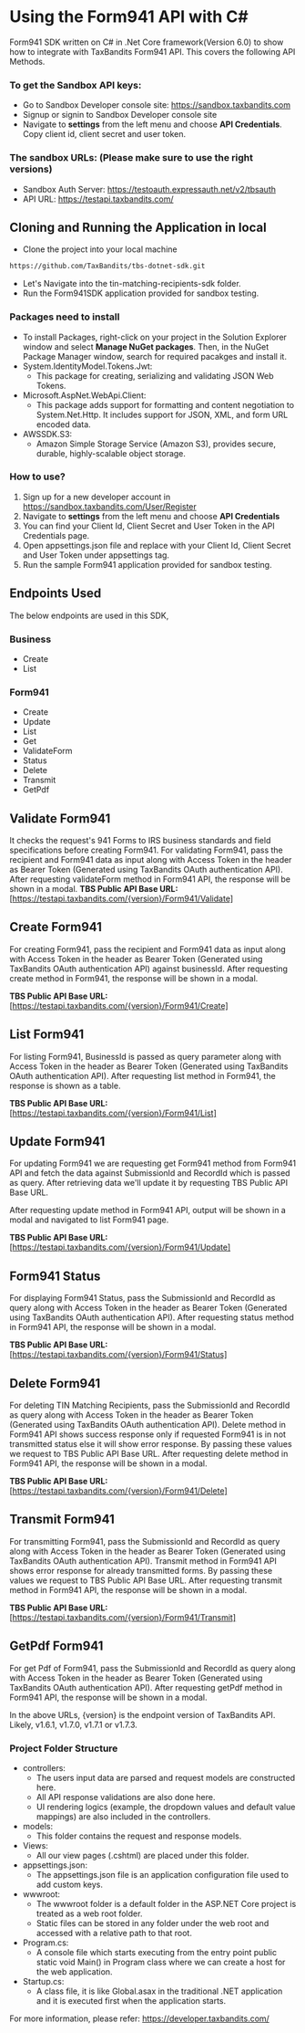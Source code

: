 # Using the Form941 API with C#
Form941 SDK written on C# in .Net Core framework(Version 6.0) to show how to integrate with TaxBandits Form941 API. This covers the following API Methods.
### To get the Sandbox API keys:
- Go to Sandbox Developer console site: https://sandbox.taxbandits.com
- Signup or signin to Sandbox Developer console site
- Navigate to **settings** from the left menu and choose **API Credentials**. Copy client id, client secret and user token. 
### The sandbox URLs: (Please make sure to use the right versions)
- Sandbox Auth Server: https://testoauth.expressauth.net/v2/tbsauth 
- API URL: https://testapi.taxbandits.com/
## Cloning and Running the Application in local
- Clone the project into your local machine 
```bash
https://github.com/TaxBandits/tbs-dotnet-sdk.git
```
- Let's Navigate into the tin-matching-recipients-sdk folder.
- Run the Form941SDK application provided for sandbox testing.
### Packages need to install
- To install Packages, right-click on your project in the Solution Explorer window and select **Manage NuGet packages**. Then, in the NuGet Package Manager window, search for required pacakges and install it.  
- System.IdentityModel.Tokens.Jwt:
	- This package for creating, serializing and validating JSON Web Tokens.
- Microsoft.AspNet.WebApi.Client:
	- This package adds support for formatting and content negotiation to System.Net.Http. It includes support for JSON, XML, and form URL encoded data.
- AWSSDK.S3:
	- Amazon Simple Storage Service (Amazon S3), provides secure, durable, highly-scalable object storage.  
### How to use?
1. Sign up for a new developer account in https://sandbox.taxbandits.com/User/Register
2. Navigate to **settings** from the left menu and choose **API Credentials**
3. You can find your Client Id, Client Secret and User Token in the API Credentials page.
4. Open appsettings.json file and replace with your Client Id, Client Secret and User Token under appsettings tag.
5. Run the sample Form941 application provided for sandbox testing.

## Endpoints Used
The below endpoints are used in this SDK,
### Business
- Create 
- List
### Form941
- Create 
- Update
- List
- Get
- ValidateForm
- Status
- Delete
- Transmit
- GetPdf

## Validate Form941
It checks the request's 941 Forms to IRS business standards and field specifications before creating Form941. For validating Form941, pass the recipient and Form941 data as input along with Access Token in the header as Bearer Token (Generated using TaxBandits OAuth authentication API). After requesting validateForm method in Form941 API, the response will be shown in a modal.
**TBS Public API Base URL:** [https://testapi.taxbandits.com/{version}/Form941/Validate]

## Create Form941
For creating Form941, pass the recipient and Form941 data as input along with Access Token in the header as Bearer Token (Generated using TaxBandits OAuth authentication API) against businessId. After requesting create method in Form941, the response will be shown in a modal.

**TBS Public API Base URL:** [https://testapi.taxbandits.com/{version}/Form941/Create]

## List Form941
For listing Form941, BusinessId is passed as query parameter along with Access Token in the header as Bearer Token (Generated using TaxBandits OAuth authentication API).
After requesting list method in Form941, the response is shown as a table.

**TBS Public API Base URL:** [https://testapi.taxbandits.com/{version}/Form941/List]

## Update Form941
For updating Form941 we are requesting get Form941 method from Form941 API and fetch the data against SubmissionId and RecordId which is passed as query. After retrieving data we'll update it by requesting TBS Public API Base URL.

After requesting update method in Form941 API, output will be shown in a modal and navigated to list Form941 page.

**TBS Public API Base URL:** [https://testapi.taxbandits.com/{version}/Form941/Update]

## Form941 Status
For displaying Form941 Status, pass the SubmissionId and RecordId as query along with Access Token in the header as Bearer Token (Generated using TaxBandits OAuth authentication API). 
After requesting status method in Form941 API, the response will be shown in a modal.

**TBS Public API Base URL:** [https://testapi.taxbandits.com/{version}/Form941/Status]

## Delete Form941
For deleting TIN Matching Recipients, pass the SubmissionId and RecordId as query along with Access Token in the header as Bearer Token (Generated using TaxBandits OAuth authentication API). Delete method in Form941 API shows success response only if requested Form941 is in not transmitted status else it will show error response. By passing these values we request to TBS Public API Base URL. 
After requesting delete method in Form941 API, the response will be shown in a modal.

**TBS Public API Base URL:** [https://testapi.taxbandits.com/{version}/Form941/Delete]

## Transmit Form941
For transmitting Form941, pass the SubmissionId and RecordId as query along with Access Token in the header as Bearer Token (Generated using TaxBandits OAuth authentication API). Transmit method in Form941 API shows error response for already transmitted forms. By passing these values we request to TBS Public API Base URL. 
After requesting transmit method in Form941 API, the response will be shown in a modal.

**TBS Public API Base URL:** [https://testapi.taxbandits.com/{version}/Form941/Transmit]

## GetPdf Form941
For get Pdf of Form941, pass the SubmissionId and RecordId as query along with Access Token in the header as Bearer Token (Generated using TaxBandits OAuth authentication API). After requesting getPdf method in Form941 API, the response will be shown in a modal.

In the above URLs, {version} is the endpoint version of TaxBandits API. Likely, v1.6.1, v1.7.0, v1.7.1 or v1.7.3.
### Project Folder Structure
* controllers:
	- The users input data are parsed and request models are constructed here.
	- All API response validations are also done here.
	- UI rendering logics (example, the dropdown values and default value mappings) are also included in the controllers. 
* models:
	- This folder contains the request and response models.
* Views:
	- All our view pages (.cshtml) are placed under this folder. 
* appsettings.json:
	- The appsettings.json file is an application configuration file used to add custom keys.
* wwwroot:
	- The wwwroot folder is a default folder in the ASP.NET Core project is treated as a web root folder. 
	- Static files can be stored in any folder under the web root and accessed with a relative path to that root.
* Program.cs:
	- A console file which starts executing from the entry point public static void Main() in Program class where we can create a host for the web application.
* Startup.cs:
	- A class file, it is like Global.asax in the traditional .NET application and it is executed first when the application starts.

For more information, please refer: https://developer.taxbandits.com/